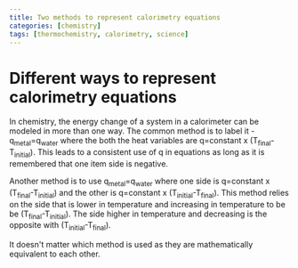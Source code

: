 ```yaml
---
title: Two methods to represent calorimetry equations
categories: [chemistry]
tags: [thermochemistry, calorimetry, science]
---
```


# Different ways to represent calorimetry equations
In chemistry, the energy change of a system in a calorimeter can be modeled in more than one way. The common method is to label it -q<sub>metal</sub>=q<sub>water</sub> where the both the heat variables are q=constant x (T<sub>final</sub>-T<sub>initial</sub>). This leads to a consistent use of q in equations as long as it is remembered that one item side is negative.

Another method is to use q<sub>metal</sub>=q<sub>water</sub> where one side is q=constant x (T<sub>final</sub>-T<sub>initial</sub>) and the other is q=constant x (T<sub>initial</sub>-T<sub>final</sub>). This method relies on the side that is lower in temperature and increasing in temperature to be be (T<sub>final</sub>-T<sub>initial</sub>). The side higher in temperature and decreasing is the opposite with (T<sub>initial</sub>-T<sub>final</sub>).

It doesn't matter which method is used as they are mathematically equivalent to each other.